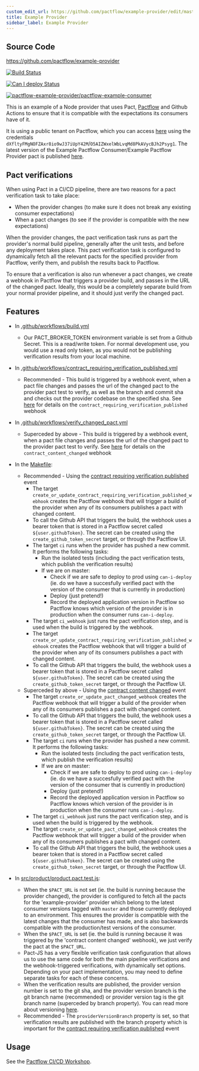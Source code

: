 ```yaml
---
custom_edit_url: https://github.com/pactflow/example-provider/edit/master/README.md
title: Example Provider
sidebar_label: Example Provider
---
```


<!-- This file has been synced from the pactflow/example-provider repository. Please do not edit it directly. The URL of the source file can be found in the custom_edit_url value above -->

## Source Code

https://github.com/pactflow/example-provider


[![Build Status](https://github.com/pactflow/example-provider/actions/workflows/build.yml/badge.svg)](https://github.com/pactflow/example-provider/actions)

[![Can I deploy Status](https://test.pactflow.io/pacticipants/pactflow-example-provider/branches/master/latest-version/can-i-deploy/to-environment/production/badge)](https://test.pactflow.io/pacticipants/pactflow-example-provider/branches/master/latest-version/can-i-deploy/to-environment/production/badge)

[![pactflow-example-provider/pactflow-example-consumer](https://test.pactflow.io/pacts/provider/pactflow-example-provider/consumer/pactflow-example-consumer/latest/master/badge.svg)](https://test.pactflow.io/pacts/provider/pactflow-example-provider/consumer/pactflow-example-consumer/latest/master)

This is an example of a Node provider that uses Pact, [Pactflow](https://pactflow.io) and Github Actions to ensure that it is compatible with the expectations its consumers have of it.

It is using a public tenant on Pactflow, which you can access [here](https://test.pactflow.io/) using the credentials `dXfltyFMgNOFZAxr8io9wJ37iUpY42M`/`O5AIZWxelWbLvqMd8PkAVycBJh2Psyg1`. The latest version of the Example Pactflow Consumer/Example Pactflow Provider pact is published [here](https://test.pactflow.io/overview/provider/pactflow-example-provider/consumer/pactflow-example-consumer).

## Pact verifications

When using Pact in a CI/CD pipeline, there are two reasons for a pact verification task to take place:

* When the provider changes (to make sure it does not break any existing consumer expectations)
* When a pact changes (to see if the provider is compatible with the new expectations)

When the provider changes, the pact verification task runs as part the provider's normal build pipeline, generally after the unit tests, and before any deployment takes place. This pact verification task is configured to dynamically fetch all the relevant pacts for the specified provider from Pactflow, verify them, and publish the results back to Pactflow.

To ensure that a verification is also run whenever a pact changes, we create a webhook in Pactflow that triggers a provider build, and passes in the URL of the changed pact. Ideally, this would be a completely separate build from your normal provider pipeline, and it should just verify the changed pact.

## Features

* In [.github/workflows/build.yml](https://raw.githubusercontent.com/pactflow/example-provider/master/.github/workflows/build.yml)
  * Our PACT_BROKER_TOKEN environment variable is set from a Github Secret. This is a read/write token. For normal development use, you would use a read only token, as you would not be publishing verification results from your local machine.
  
* In [.github/workflows/contract_requiring_verification_published.yml](https://raw.githubusercontent.com/pactflow/example-provider/master/.github/workflows/contract_requiring_verification_published.yml)
  * Recommended - This build is triggered by a webhook event, when a pact file changes and passes the url of the changed pact to the provider pact test to verify, as well as the branch and commit sha and checks out the provider codebase on the specified sha. See [here](https://docs.pact.io/pact_broker/webhooks#the-contract-requiring-verification-published-event) for details on the `contract_requiring_verification_published` webhook
  
* In [.github/workflows/verify_changed_pact.yml](https://raw.githubusercontent.com/pactflow/example-provider/master/.github/workflows/verify_changed_pact.yml)
  * Superceded by above - This build is triggered by a webhook event, when a pact file changes and passes the url of the changed pact to the provider pact test to verify. See [here](hhttps://docs.pact.io/pact_broker/webhooks#the-contract-published-event) for details on the `contract_content_changed` webhook

* In the [Makefile](https://raw.githubusercontent.com/pactflow/example-provider/master/Makefile):
  * Recommended - Using the [contract requiring verification published](https://docs.pact.io/pact_broker/webhooks#the-contract-requiring-verification-published-event) event
    * The target `create_or_update_contract_requiring_verification_published_webhook` creates the Pactflow webhook that will trigger a build of the provider when any of its consumers publishes a pact with changed content.
    * To call the Github API that triggers the build, the webhook uses a bearer token that is stored in a Pactflow secret called `${user.githubToken}`. The secret can be created using the `create_github_token_secret` target, or through the Pactflow UI.
    * The target `ci` runs when the provider has pushed a new commit. It performs the following tasks:
      * Run the isolated tests (including the pact verification tests, which publish the verification results)
      * If we are on master:
        * Check if we are safe to deploy to prod using `can-i-deploy` (ie. do we have a succesfully verified pact with the version of the consumer that is currently in production)
        * Deploy (just pretend!)
        * Record the deployed application version in Pactflow so Pactflow knows which version of the provider is in production when the consumer runs `can-i-deploy`.
    * The target `ci_webhook` just runs the pact verification step, and is used when the build is triggered by the webhook.
    * The target `create_or_update_contract_requiring_verification_published_webhook` creates the Pactflow webhook that will trigger a build of the provider when any of its consumers publishes a pact with changed content.
    * To call the Github API that triggers the build, the webhook uses a bearer token that is stored in a Pactflow secret called `${user.githubToken}`. The secret can be created using the `create_github_token_secret` target, or through the Pactflow UI.
  * Superceded by above - Using the [contract content changed](https://docs.pact.io/pact_broker/webhooks#the-contract-content-changed-event) event
    * The target `create_or_update_pact_changed_webhook` creates the Pactflow webhook that will trigger a build of the provider when any of its consumers publishes a pact with changed content.
    * To call the Github API that triggers the build, the webhook uses a bearer token that is stored in a Pactflow secret called `${user.githubToken}`. The secret can be created using the `create_github_token_secret` target, or through the Pactflow UI.
    * The target `ci` runs when the provider has pushed a new commit. It performs the following tasks:
      * Run the isolated tests (including the pact verification tests, which publish the verification results)
      * If we are on master:
        * Check if we are safe to deploy to prod using `can-i-deploy` (ie. do we have a succesfully verified pact with the version of the consumer that is currently in production)
        * Deploy (just pretend!)
        * Record the deployed application version in Pactflow so Pactflow knows which version of the provider is in production when the consumer runs `can-i-deploy`.
    * The target `ci_webhook` just runs the pact verification step, and is used when the build is triggered by the webhook.
    * The target `create_or_update_pact_changed_webhook` creates the Pactflow webhook that will trigger a build of the provider when any of its consumers publishes a pact with changed content.
    * To call the Github API that triggers the build, the webhook uses a bearer token that is stored in a Pactflow secret called `${user.githubToken}`. The secret can be created using the `create_github_token_secret` target, or through the Pactflow UI.

* In [src/product/product.pact.test.js](https://raw.githubusercontent.com/pactflow/example-provider/master/src/product/product.pact.test.js):
  * When the `$PACT_URL` is not set (ie. the build is running because the provider changed), the provider is configured to fetch all the pacts for the 'example-provider' provider which belong to the latest consumer versions tagged with `master` and those currently deployed to an environment. This ensures the provider is compatible with the latest changes that the consumer has made, and is also backwards compatible with the production/test versions of the consumer.
  * When the `$PACT_URL` is set (ie. the build is running because it was triggered by the 'contract content changed' webhook), we just verify the pact at the `$PACT_URL`.
  * Pact-JS has a very flexible verification task configuration that allows us to use the same code for both the main pipeline verifications and the webhook-triggered verifications, with dynamically set options. Depending on your pact implementation, you may need to define separate tasks for each of these concerns.
  * When the verification results are published, the provider version number is set to the git sha, and the provider version branch is the git branch name (recommended) or provider version tag is the git branch name (superceded by branch property). You can read more about versioning [here](https://docs.pact.io/getting_started/versioning_in_the_pact_broker).
  * Recommended - The `providerVersionBranch` property is set, so that verification results are published with the branch property which is important for the [contract requiring verification published](https://docs.pact.io/pact_broker/webhooks#the-contract-requiring-verification-published-event) event

## Usage

See the [Pactflow CI/CD Workshop](https://github.com/pactflow/ci-cd-workshop).
